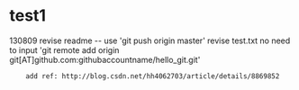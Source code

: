 test1
=====

130809  revise readme -- use 'git push origin master'
        revise test.txt no need to input 'git remote add origin git[AT]github.com:githubaccountname/hello_git.git'

        add ref: http://blog.csdn.net/hh4062703/article/details/8869852
